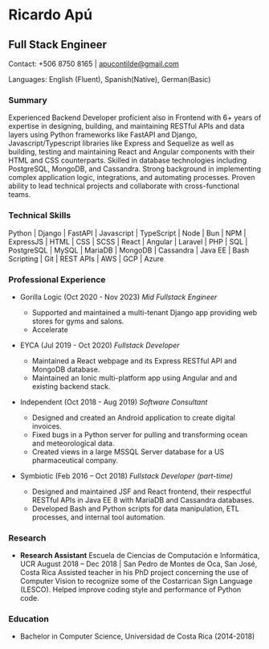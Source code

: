 # Ricardo Apú

## Full Stack Engineer

Contact: +506 8750 8165 | [apucontilde@gmail.com](mailto:apucontilde@gmail.com)

Languages: English (Fluent), Spanish(Native), German(Basic)

### Summary

Experienced Backend Developer proficient also in Frontend with 6+ years of expertise in designing, building, and maintaining RESTful APIs and data layers using Python frameworks like FastAPI and Django, Javascript/Typescript libraries like Express and Sequelize as well as building, testing and maintaining React and Angular components with their HTML and CSS counterparts. Skilled in database technologies including PostgreSQL, MongoDB, and Cassandra. Strong background in implementing complex application logic, integrations, and automating processes. Proven ability to lead technical projects and collaborate with cross-functional teams.

### Technical Skills

Python | Django | FastAPI | Javascript | TypeScript | Node | Bun | NPM | ExpressJS | HTML | CSS | SCSS | React | Angular | Laravel | PHP | SQL | PostgreSQL | MySQL | MariaDB | MongoDB | Cassandra | Java EE | Bash Scripting | Git | REST APIs | AWS | GCP | Azure

### Professional Experience

- Gorilla Logic (Oct 2020 - Nov 2023) _Mid Fullstack Engineer_

  - Supported and maintained a multi-tenant Django app providing web stores for gyms and salons.
  - Accelerate

- EYCA (Jul 2019 - Oct 2020) _Fullstack Developer_

  - Maintained a React webpage and its Express RESTful API and MongoDB database.
  - Maintained an Ionic multi-platform app using Angular and and existing backend stack.

- Independent (Oct 2018 - Aug 2019) _Software Consultant_

  - Designed and created an Android application to create digital invoices.
  - Fixed bugs in a Python server for pulling and transforming ocean and meteorological data.
  - Created views in a large MSSQL Server database for a US pharmaceutical company.

- Symbiotic (Feb 2016 – Oct 2018) _Fullstack Developer (part-time)_
  - Designed and maintained JSF and React frontend, their respectful RESTful APIs in Java EE 8 with MariaDB and Cassandra databases.
  - Developed Bash and Python scripts for data manipulation, ETL processes, and internal tool automation.

### Research

- **Research Assistant** Escuela de Ciencias de Computación e Informática, UCR
  August 2018 – Dec 2018 | San Pedro de Montes de Oca, San José, Costa Rica
  Assisted teacher in his PhD project concerning the use of Computer Vision to recognize some of the Costarrican Sign Language (LESCO). Helped improve coding style and performance of Python code.

### Education

- Bachelor in Computer Science, Universidad de Costa Rica (2014-2018)
